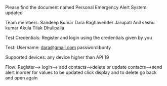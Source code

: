 Please find the document named Personal Emergency Alert System updated

 Team members:
 Sandeep Kumar Dara
 Raghavender Jarupati
 Anil seshu kumar Akula
 Tilak Dhulipalla

 Test Credentials:
 Register and login using the credentials given by you
 
 Test:
 Username: dara@gmail.com
 password:bunty


 Supported devices:
 any device higher than API 19

 Flow:
 Register--> login--> add contacts-->delete or update contacts-->send alert
 inorder for values to be updated click display and to delete go back and open again
